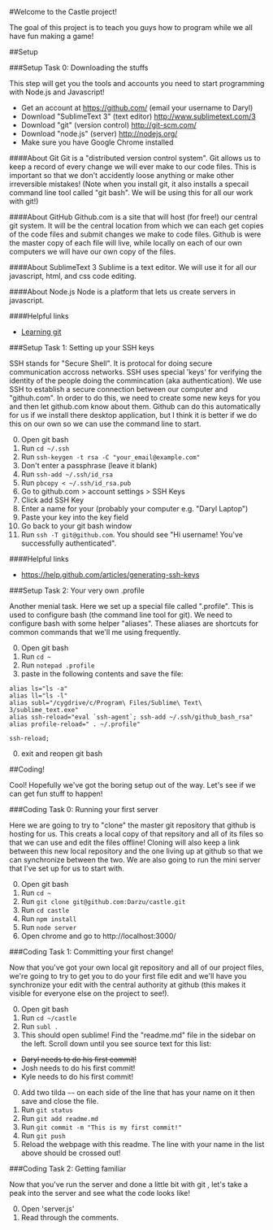 #Welcome to the Castle project!

The goal of this project is to teach you guys how to program while we all have fun making a game!

##Setup

###Setup Task 0: Downloading the stuffs

This step will get you the tools and accounts you need to start programming with Node.js and Javascript!

- Get an account at https://github.com/ (email your username to Daryl)
- Download "SublimeText 3" (text editor) http://www.sublimetext.com/3
- Download "git" (version control) http://git-scm.com/
- Download "node.js" (server) http://nodejs.org/
- Make sure you have Google Chrome installed

####About Git
Git is a "distributed version control system". Git allows us to keep a record of every change we will ever make to our code files. This is important so that we don't accidently loose anything or make other irreversible mistakes! (Note when you install git, it also installs a specail command line tool called "git bash". We will be using this for all our work with git!)

####About GitHub
Github.com is a site that will host (for free!) our central git system. It will be the central location from which we can each get copies of the code files and submit changes we make to code files. Github is were the master copy of each file will live, while locally on each of our own computers we will have our own copy of the files.

####About SublimeText 3
Sublime is a text editor. We will use it for all our javascript, html, and css code editing.

####About Node.js
Node is a platform that lets us create servers in javascript.

####Helpful links
- [Learning git](http://try.github.io/)

###Setup Task 1: Setting up your SSH keys

SSH stands for "Secure Shell". It is protocal for doing secure communication accross networks. SSH uses special 'keys' for verifying the identity of the people doing the commincation (aka authentication). We use SSH to establish a secure connection between our computer and "githuh.com". In order to do this, we need to create some new keys for you and then let github.com know about them. Github can do this automatically for us if we install there desktop application, but I think it is better if we do this on our own so we can use the command line to start.

0. Open git bash
0. Run `cd ~/.ssh`
0. Run `ssh-keygen -t rsa -C "your_email@example.com"`
0. Don't enter a passphrase (leave it blank)
0. Run `ssh-add ~/.ssh/id_rsa`
0. Run `pbcopy < ~/.ssh/id_rsa.pub`
0. Go to github.com > account settings > SSH Keys
0. Click add SSH Key
0. Enter a name for your (probably your computer e.g. "Daryl Laptop")
0. Paste your key into the key field
0. Go back to your git bash window
0. Run `ssh -T git@github.com`. You should see "Hi username! You've successfully authenticated".

####Helpful links
- https://help.github.com/articles/generating-ssh-keys
 
###Setup Task 2: Your very own .profile

Another menial task. Here we set up a special file called ".profile". This is used to configure bash (the command line tool for git). We need to configure bash with some helper "aliases". These aliases are shortcuts for common commands that we'll me using frequently.

0. Open git bash
0. Run `cd ~`
0. Run `notepad .profile`
0. paste in the following contents and save the file:
```
alias ls="ls -a"
alias ll="ls -l"
alias subl="/cygdrive/c/Program\ Files/Sublime\ Text\ 3/sublime_text.exe"
alias ssh-reload="eval `ssh-agent`; ssh-add ~/.ssh/github_bash_rsa"
alias profile-reload=" . ~/.profile"

ssh-reload;
```
0. exit and reopen git bash

##Coding!

Cool! Hopefully we've got the boring setup out of the way. Let's see if we can get fun stuff to happen!

###Coding Task 0: Running your first server

Here we are going to try to "clone" the master git repository that github is hosting for us. This creats a local copy of that repsitory and all of its files so that we can use and edit the files offline! Cloning will also keep a link between this new local repository and the one living up at github so that we can synchronize between the two. We are also going to run the mini server that I've set up for us to start with.

0. Open git bash
0. Run `cd ~`
0. Run `git clone git@github.com:Darzu/castle.git`
0. Run `cd castle`
0. Run `npm install`
0. Run `node server`
0. Open chrome and go to http://localhost:3000/

###Coding Task 1: Committing your first change!

Now that you've got your own local git repository and all of our project files, we're going to try to get you to do your first file edit and we'll have you synchronize your edit with the central authority at github (this makes it visible for everyone else on the project to see!).

0. Open git bash
0. Run `cd ~/castle`
0. Run `subl .`
0. This should open sublime! Find the "readme.md" file in the sidebar on the left. Scroll down until you see source text for this list:
  - ~~Daryl needs to do his first commit!~~
  - Josh needs to do his first commit!
  - Kyle needs to do his first commit!
0. Add two tilda `~~` on each side of the line that has your name on it then save and close the file.
0. Run `git status`
0. Run `git add readme.md`
0. Run `git commit -m "This is my first commit!"`
0. Run `git push`
0. Reload the webpage with this readme. The line with your name in the list above should be crossed out!

###Coding Task 2: Getting familiar

Now that you've run the server and done a little bit with git , let's take a peak into the server and see what the code looks like!

0. Open 'server.js'
0. Read through the comments.
